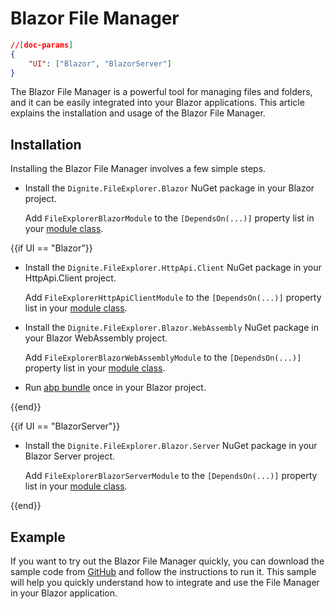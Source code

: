 # Blazor File Manager

```json
//[doc-params]
{
    "UI": ["Blazor", "BlazorServer"]
}
```

The Blazor File Manager is a powerful tool for managing files and folders, and it can be easily integrated into your Blazor applications. This article explains the installation and usage of the Blazor File Manager.

## Installation

Installing the Blazor File Manager involves a few simple steps.

- Install the `Dignite.FileExplorer.Blazor` NuGet package in your Blazor project.

  Add `FileExplorerBlazorModule` to the `[DependsOn(...)]` property list in your [module class](https://docs.abp.io/en/abp/latest/Module-Development-Basics).

{{if UI == "Blazor"}}

- Install the `Dignite.FileExplorer.HttpApi.Client` NuGet package in your HttpApi.Client project.

  Add `FileExplorerHttpApiClientModule` to the `[DependsOn(...)]` property list in your [module class](https://docs.abp.io/en/abp/latest/Module-Development-Basics).

- Install the `Dignite.FileExplorer.Blazor.WebAssembly` NuGet package in your Blazor WebAssembly project.

  Add `FileExplorerBlazorWebAssemblyModule` to the `[DependsOn(...)]` property list in your [module class](https://docs.abp.io/en/abp/latest/Module-Development-Basics).

- Run [abp bundle](https://docs.abp.io/en/abp/latest/CLI#bundle) once in your Blazor project.

{{end}}

{{if UI == "BlazorServer"}}

- Install the `Dignite.FileExplorer.Blazor.Server` NuGet package in your Blazor Server project.

  Add `FileExplorerBlazorServerModule` to the `[DependsOn(...)]` property list in your [module class](https://docs.abp.io/en/abp/latest/Module-Development-Basics).

{{end}}

## Example

If you want to try out the Blazor File Manager quickly, you can download the sample code from [GitHub](https://github.com/dignite-projects/dignite-abp/tree/main/samples/FileExplorerSample) and follow the instructions to run it. This sample will help you quickly understand how to integrate and use the File Manager in your Blazor application.
